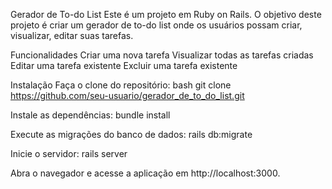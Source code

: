 Gerador de To-do List
Este é um projeto em Ruby on Rails. O objetivo deste projeto é criar um gerador de to-do list onde os usuários possam criar, visualizar, editar suas tarefas.

Funcionalidades
Criar uma nova tarefa
Visualizar todas as tarefas criadas
Editar uma tarefa existente
Excluir uma tarefa existente

Instalação
Faça o clone do repositório:
bash
git clone https://github.com/seu-usuario/gerador_de_to_do_list.git

Instale as dependências:
bundle install

Execute as migrações do banco de dados:
rails db:migrate

Inicie o servidor:
rails server

Abra o navegador e acesse a aplicação em http://localhost:3000.
